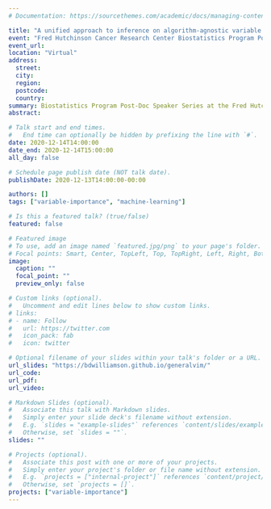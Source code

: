```yaml
---
# Documentation: https://sourcethemes.com/academic/docs/managing-content/

title: "A unified approach to inference on algorithm-agnostic variable importance"
event: "Fred Hutchinson Cancer Research Center Biostatistics Program Post-Doc Speaker Series"
event_url:
location: "Virtual"
address:
  street:
  city:
  region:
  postcode:
  country:
summary: Biostatistics Program Post-Doc Speaker Series at the Fred Hutchinson Cancer Research Center
abstract:

# Talk start and end times.
#   End time can optionally be hidden by prefixing the line with `#`.
date: 2020-12-14T14:00:00
date_end: 2020-12-14T15:00:00
all_day: false

# Schedule page publish date (NOT talk date).
publishDate: 2020-12-13T14:00:00-00:00

authors: []
tags: ["variable-importance", "machine-learning"]

# Is this a featured talk? (true/false)
featured: false

# Featured image
# To use, add an image named `featured.jpg/png` to your page's folder.
# Focal points: Smart, Center, TopLeft, Top, TopRight, Left, Right, BottomLeft, Bottom, BottomRight.
image:
  caption: ""
  focal_point: ""
  preview_only: false

# Custom links (optional).
#   Uncomment and edit lines below to show custom links.
# links:
# - name: Follow
#   url: https://twitter.com
#   icon_pack: fab
#   icon: twitter

# Optional filename of your slides within your talk's folder or a URL.
url_slides: "https://bdwilliamson.github.io/generalvim/"
url_code:
url_pdf:
url_video:

# Markdown Slides (optional).
#   Associate this talk with Markdown slides.
#   Simply enter your slide deck's filename without extension.
#   E.g. `slides = "example-slides"` references `content/slides/example-slides.md`.
#   Otherwise, set `slides = ""`.
slides: ""

# Projects (optional).
#   Associate this post with one or more of your projects.
#   Simply enter your project's folder or file name without extension.
#   E.g. `projects = ["internal-project"]` references `content/project/deep-learning/index.md`.
#   Otherwise, set `projects = []`.
projects: ["variable-importance"]
---
```

